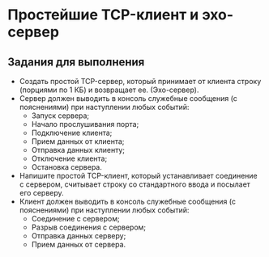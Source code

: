 # Простейшие TCP-клиент и эхо-сервер
## Задания для выполнения
+ Создать простой TCP-сервер, который принимает от клиента строку (порциями по 1 КБ) и возвращает ее. (Эхо-сервер).
+ Сервер должен выводить в консоль служебные сообщения (с пояснениями) при наступлении любых событий:
  + Запуск сервера;
  + Начало прослушивания порта;
  + Подключение клиента;
  + Прием данных от клиента;
  + Отправка данных клиенту;
  + Отключение клиента;
  + Остановка сервера.
+ Напишите простой TCP-клиент, который устанавливает соединение с сервером, считывает строку со стандартного ввода и посылает его серверу.
+ Клиент должен выводить в консоль служебные сообщения (с пояснениями) при наступлении любых событий:
  + Соединение с сервером;
  + Разрыв соединения с сервером;
  + Отправка данных серверу;
  + Прием данных от сервера.